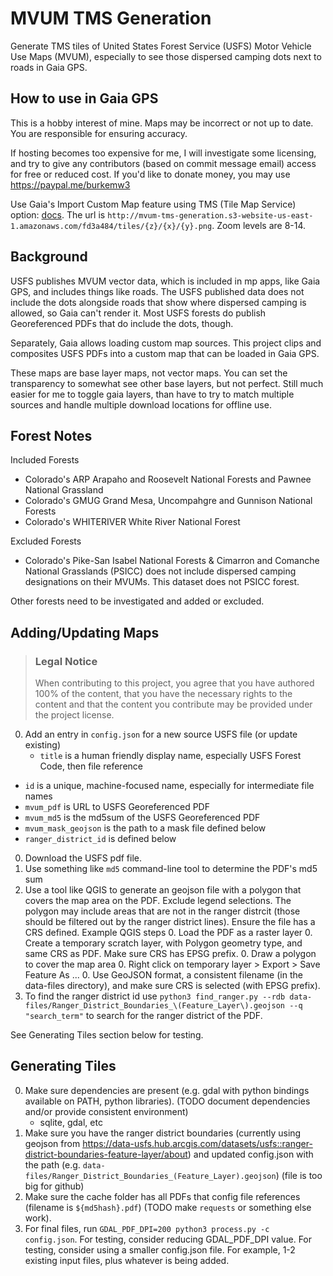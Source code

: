 # MVUM TMS Generation

Generate TMS tiles of United States Forest Service (USFS) Motor Vehicle Use Maps (MVUM), especially to see those dispersed camping dots next to roads in Gaia GPS.

## How to use in Gaia GPS

This is a hobby interest of mine. Maps may be incorrect or not up to date. You are responsible for ensuring accuracy.

If hosting becomes too expensive for me, I will investigate some licensing, and try to give any contributors (based on commit message email) access for free or reduced cost. If you'd like to donate money, you may use <https://paypal.me/burkemw3>

Use Gaia's Import Custom Map feature using TMS (Tile Map Service) option: [docs](https://help.gaiagps.com/hc/en-us/articles/115003639068-Adding-a-TMS-Map-Source). The url is `http://mvum-tms-generation.s3-website-us-east-1.amazonaws.com/fd3a484/tiles/{z}/{x}/{y}.png`. Zoom levels are 8-14.

## Background

USFS publishes MVUM vector data, which is included in mp apps, like Gaia GPS, and includes things like roads. The USFS published data does not include the dots alongside roads that show where dispersed camping is allowed, so Gaia can't render it. Most USFS forests do publish Georeferenced PDFs that do include the dots, though.

Separately, Gaia allows loading custom map sources. This project clips and composites USFS PDFs into a custom map that can be loaded in Gaia GPS.

These maps are base layer maps, not vector maps. You can set the transparency to somewhat see other base layers, but not perfect. Still much easier for me to toggle gaia layers, than have to try to match multiple sources and handle multiple download locations for offline use.

## Forest Notes

Included Forests

* Colorado's ARP Arapaho and Roosevelt National Forests and Pawnee National Grassland
* Colorado's GMUG Grand Mesa, Uncompahgre and Gunnison National Forests
* Colorado's WHITERIVER White River National Forest

Excluded Forests

* Colorado's Pike-San Isabel National Forests & Cimarron and Comanche National Grasslands (PSICC) does not include dispersed camping designations on their MVUMs. This dataset does not PSICC forest.

Other forests need to be investigated and added or excluded.

## Adding/Updating Maps

> ### Legal Notice <!-- omit in toc -->
>
> When contributing to this project, you agree that you have authored 100% of the content, that you have the necessary rights to the content and that the content you contribute may be provided under the project license.

0. Add an entry in `config.json` for a new source USFS file (or update existing)
    * `title` is a human friendly display name, especially USFS Forest Code, then file reference
 * `id` is a unique, machine-focused name, especially for intermediate file names
 * `mvum_pdf` is URL to USFS Georeferenced PDF
 * `mvum_md5` is the md5sum of the USFS Georeferenced PDF
 * `mvum_mask_geojson` is the path to a mask file defined below
 * `ranger_district_id` is defined below
0. Download the USFS pdf file.
0. Use something like `md5` command-line tool to determine the PDF's md5 sum
0. Use a tool like QGIS to generate an geojson file with a polygon that covers the map area on the PDF. Exclude legend selections. The polygon may include areas that are not in the ranger distrcit (those should be filtered out by the ranger district lines). Ensure the file has a CRS defined. Example QGIS steps
   0. Load the PDF as a raster layer
   0. Create a temporary scratch layer, with Polygon geometry type, and same CRS as PDF. Make sure CRS has EPSG prefix.
   0. Draw a polygon to cover the map area
   0. Right click on temporary layer > Export > Save Feature As ...
   0. Use GeoJSON format, a consistent filename (in the data-files directory), and make sure CRS is selected (with EPSG prefix).
0. To find the ranger district id use `python3 find_ranger.py --rdb data-files/Ranger_District_Boundaries_\(Feature_Layer\).geojson --q "search_term"` to search for the ranger district of the PDF.

See Generating Tiles section below for testing.

## Generating Tiles

0. Make sure dependencies are present (e.g. gdal with python bindings available on PATH, python libraries). (TODO document dependencies and/or provide consistent environment)
   - sqlite, gdal, etc
0. Make sure you have the ranger district boundaries (currently using geojson from <https://data-usfs.hub.arcgis.com/datasets/usfs::ranger-district-boundaries-feature-layer/about>) and updated config.json with the path (e.g. `data-files/Ranger_District_Boundaries_(Feature_Layer).geojson`) (file is too big for github)
0. Make sure the cache folder has all PDFs that config file references (filename is `${md5hash}.pdf`) (TODO make `requests` or something else work).
0. For final files, run `GDAL_PDF_DPI=200 python3 process.py -c config.json`. For testing, consider reducing GDAL_PDF_DPI value. For testing, consider using a smaller config.json file. For example, 1-2 existing input files, plus whatever is being added.
